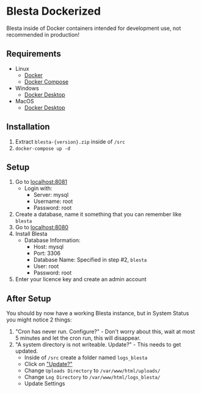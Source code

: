 # Blesta Dockerized #

Blesta inside of Docker containers intended for development use, not recommended in production!

## Requirements
* Linux
    * [Docker](https://docs.docker.com/engine/install/)
    * [Docker Compose](https://docs.docker.com/compose/install/)
* Windows
    * [Docker Desktop](https://www.docker.com/products/docker-desktop)
* MacOS
    * [Docker Desktop](https://www.docker.com/products/docker-desktop)

## Installation

1. Extract `blesta-{version}.zip` inside of `/src`
2. `docker-compose up -d`

## Setup
1. Go to [localhost:8081](http://localhost:8081)
    * Login with:
        - Server: mysql
        - Username: root
        - Password: root
2. Create a database, name it something that you can remember like `blesta`
3. Go to [localhost:8080](http://localhost:8080)
4. Install Blesta
    * Database Information:
        - Host: mysql
        - Port: 3306
        - Database Name: Specified in step #2, `blesta`
        - User: root
        - Password: root
5. Enter your licence key and create an admin account 

## After Setup
You should by now have a working Blesta instance, but in System Status you might notice 2 things:
1. "Cron has never run. Configure?" - Don't worry about this, wait at most 5 minutes and let the cron run, this will disappear.
2. "A system directory is not writeable. Update?" - This needs to get updated.
    - Inside of `/src` create a folder named `logs_blesta`
    - Click on ["Update?"](http://localhost:8080/blesta/admin/settings/system/general/basic/)
    - Change `Uploads Directory` to `/var/www/html/uploads/`
    - Change `Log Directory` to `/var/www/html/logs_blesta/`
    - Update Settings